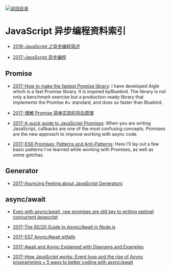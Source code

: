 [![返回目录](https://parg.co/UGo)](https://parg.co/b4z) 


 


 


 






# JavaScript 异步编程资料索引




- [2016-JavaScript 之异步编程简述](http://blog.codingplayboy.com/2016/01/20/js_async_intro/)

- [2017-JavaScript 异步编程](http://blog.codingplayboy.com/2017/04/25/js_async/)


## Promise


- [2017-How to make the fastest Promise library](https://parg.co/bhz): I have developed Aigle which is a fast Promise library. It is inspired byBluebird. The library is not only a benchmark exercise but a production-ready library that implements the Promise A+ standard, and does so faster than Bluebird.

- [2017-理解 Promise 简单实现的背后原理](http://bupt-hjm.github.io/2017/03/23/study-promise/)

- [2017-A quick guide to JavaScript Promises](https://dev.to/dkundel/a-quick-guide-to-javascript-promises): When you are writing JavaScript, callbacks are one of the most confusing concepts. Promises are the new approach to improve working with async code.

- [2017-ES6 Promises: Patterns and Anti-Patterns](https://parg.co/UYb): Here I’ll lay out a few basic patterns I’ve learned while working with Promises, as well as some gotchas.


## Generator

- [2017-Asyncing Feeling about JavaScript Generators](https://www.bignerdranch.com/blog/asyncing-feeling-about-javascript-generators/)




## async/await

- [Even with async/await, raw promises are still key to writing optimal concurrent javascript](https://medium.com/@bluepnume/even-with-async-await-you-probably-still-need-promises-9b259854c161#.w1k2udirb)



- [2017-The 80/20 Guide to Async/Await in Node.js](http://6me.us/jIIzOs)

- [2017-ES7 Async/Await pitfalls](https://medium.com/@matansokolovsky/es7-async-await-pitfalls-d24331388a70#.xkeyncsca)

- [2017-Await and Async Explained with Diagrams and Examples](http://nikgrozev.com/2017/10/01/async-await/#composite-promises) 

- [2017-How JavaScript works: Event loop and the rise of Async programming + 5 ways to better coding with async/await](https://parg.co/UGj)









































